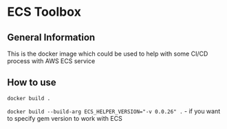 # ECS Toolbox

## General Information
This is the docker image which could be used to help with some CI/CD process with AWS ECS service

## How to use
`docker build .`

`docker build --build-arg ECS_HELPER_VERSION="-v 0.0.26" .` - if you want to specify gem version to work with ECS




